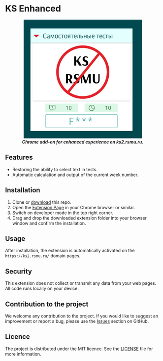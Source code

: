 # KS Enhanced
 

<p align="center">
    <img src="images/icon1024.png" width=384 alt="Logo">
    <br>
    <b><i>Chrome add-on for enhanced experience on ks2.rsmu.ru.</i></b>
</p>

## Features

- Restoring the ability to select text in tests.
- Automatic calculation and output of the current week number.

## Installation

1. Clone or [download](https://github.com/f-normies/KS-Enhanced/archive/refs/heads/main.zip) this repo.
2. Open the [Extension Page](chrome://extensions/) in your Chrome browser or similar.
3. Switch on developer mode in the top right corner.
4. Drag and drop the downloaded extension folder into your browser window and confirm the installation.

## Usage

After installation, the extension is automatically activated on the `https://ks2.rsmu.ru/` domain pages.

## Security

This extension does not collect or transmit any data from your web pages. All code runs locally on your device.

## Contribution to the project

We welcome any contribution to the project. If you would like to suggest an improvement or report a bug, please use the [Issues](https://github.com/f-normies/KS-Enhanced/issues) section on GitHub.

## Licence

The project is distributed under the MIT licence. See the [LICENSE](LICENSE) file for more information.